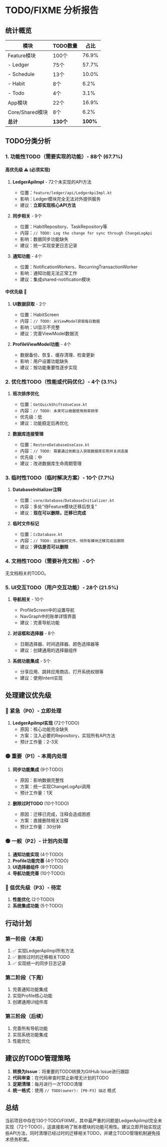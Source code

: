 # TODO/FIXME 分析报告

## 统计概览

| 模块 | TODO数量 | 占比 |
|------|----------|------|
| Feature模块 | 100个 | 76.9% |
| - Ledger | 75个 | 57.7% |
| - Schedule | 13个 | 10.0% |
| - Habit | 8个 | 6.2% |
| - Todo | 4个 | 3.1% |
| App模块 | 22个 | 16.9% |
| Core/Shared模块 | 8个 | 6.2% |
| **总计** | **130个** | **100%** |

## TODO分类分析

### 1. 功能性TODO（需要实现的功能）- 88个 (67.7%)

#### 高优先级 ⚠️ (必须实现)
1. **LedgerApiImpl** - 72个未实现的API方法
   - 位置：`feature/ledger/api/LedgerApiImpl.kt`
   - 影响：Ledger模块完全无法对外提供服务
   - 建议：**立即实现核心API方法**

2. **同步相关** - 9个
   - 位置：HabitRepository、TaskRepository等
   - 内容：`// TODO: Log the change for sync through ChangeLogApi`
   - 影响：数据同步功能缺失
   - 建议：统一实现变更日志记录

3. **通知功能** - 4个
   - 位置：NotificationWorkers、RecurringTransactionWorker
   - 影响：通知功能无法正常工作
   - 建议：集成shared-notification模块

#### 中优先级 🔔
1. **UI数据获取** - 2个
   - 位置：HabitScreen
   - 内容：`// TODO: 从ViewModel获取每日数据`
   - 影响：UI显示不完整
   - 建议：完善ViewModel数据流

2. **ProfileViewModel功能** - 4个
   - 数据备份、恢复、缓存清理、检查更新
   - 影响：用户设置功能缺失
   - 建议：按功能重要性逐步实现

### 2. 优化性TODO（性能或代码优化）- 4个 (3.1%)

1. **班次排序优化**
   - 位置：`GetQuickShiftsUseCase.kt`
   - 内容：`// TODO: 未来可以根据使用频率排序`
   - 优先级：低
   - 建议：功能稳定后再优化

2. **数据库连接管理**
   - 位置：`RestoreDatabaseUseCase.kt`
   - 内容：`// TODO: 需要通过依赖注入获取数据库实例并关闭连接`
   - 优先级：中
   - 建议：改进数据库生命周期管理

### 3. 临时性TODO（临时解决方案）- 10个 (7.7%)

1. **DatabaseInitializer注释**
   - 位置：`core/database/DatabaseInitializer.kt`
   - 内容：多处"待Feature模块迁移后恢复"
   - 建议：**现在可以删除，迁移已完成**

2. **临时文件标记**
   - 位置：`CcDatabase.kt`
   - 内容：`// TODO: 这是临时文件，待所有模块迁移完成后删除`
   - 建议：**评估是否可以删除**

### 4. 文档性TODO（需要补充文档）- 0个

无文档相关的TODO。

### 5. UI交互TODO（用户交互功能）- 28个 (21.5%)

1. **导航相关** - 10个
   - ProfileScreen中的设置导航
   - NavGraph中的账单详情界面
   - 建议：完善导航功能

2. **对话框和选择器** - 8个
   - 日期选择器、时间选择器、颜色选择器等
   - 建议：创建通用的选择器组件

3. **系统功能集成** - 5个
   - 分享应用、跳转应用商店、打开系统权限等
   - 建议：使用Intent实现

## 处理建议优先级

### 🔴 紧急（P0）- 立即处理
1. **LedgerApiImpl实现** (72个TODO)
   - 原因：核心功能完全缺失
   - 方案：注入必要的Repository，实现所有API方法
   - 预计工作量：2-3天

### 🟡 重要（P1）- 本周内处理
1. **同步功能集成** (9个TODO)
   - 原因：影响数据完整性
   - 方案：统一实现ChangeLogApi调用
   - 预计工作量：1天

2. **删除过时TODO** (10个TODO)
   - 原因：迁移已完成，注释会造成困惑
   - 方案：直接删除相关注释
   - 预计工作量：30分钟

### 🟢 一般（P2）- 计划内处理
1. **通知功能实现** (4个TODO)
2. **Profile功能完善** (4个TODO)
3. **UI选择器组件** (8个TODO)
4. **导航功能完善** (10个TODO)

### 🔵 低优先级（P3）- 待定
1. **性能优化** (2个TODO)
2. **系统集成功能** (5个TODO)

## 行动计划

### 第一阶段（本周）
1. ✅ 实现LedgerApiImpl所有方法
2. ✅ 删除过时的迁移相关TODO
3. ✅ 实现统一的同步日志记录

### 第二阶段（下周）
1. 完善通知功能集成
2. 实现Profile核心功能
3. 创建通用UI组件库

### 第三阶段（后续）
1. 完善所有导航功能
2. 实现系统功能集成
3. 性能优化

## 建议的TODO管理策略

1. **转换为Issue**：将重要的TODO转换为GitHub Issue进行跟踪
2. **代码审查**：在代码审查时禁止新增无计划的TODO
3. **定期清理**：每月进行一次TODO清理
4. **统一格式**：使用 `// TODO(owner): [P0-P3] 描述` 格式

## 总结

当前项目中存在130个TODO/FIXME，其中最严重的问题是LedgerApiImpl完全未实现（72个TODO），这直接影响了账本模块的功能可用性。建议立即开始实现这些API方法，同时清理已经过时的迁移相关TODO，并建立TODO管理机制避免技术债务积累。